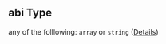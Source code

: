 ## abi Type

any of the folllowing: `array` or `string` ([Details](definitions-definitions-blocksentinel-properties-abi.md))
